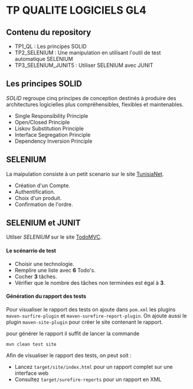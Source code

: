 # TP QUALITE LOGICIELS GL4

## Contenu du repository 

- TP1_QL : Les principes SOLID
- TP2_SELENIUM : Une manipulation en utilisant l'outil de test automatique SELENIUM
- TP3_SELENIUM_JUNIT5 : Utiliser SELENIUM avec JUNIT

## Les principes SOLID 
 
_SOLID_ regroupe cinq principes de conception destinés à produire des architectures logicielles plus compréhensibles, flexibles et maintenables.

- Single Responsibility Principle
- Open/Closed Principle
- Liskov Substitution Principle
- Interface Segregation Principle
- Dependency Inversion Principle


## SELENIUM 
 
La maipulation consiste à un petit scenario sur le site [TunisiaNet](https://www.tunisianet.com.tn/).

- Création d'un Compte.
- Authentification.
- Choix d'un produit.
- Confirmation de l'ordre.

## SELENIUM et JUNIT
 
Utilser _SELENIUM_ sur le site [TodoMVC](https://todomvc.com/).

#### Le scénarrio de test

- Choisir une technologie. 
- Remplire une liste avec **6** Todo's.
- Cocher **3** tâches.
- Vérifier que le nombre des tâches non terminées est égal à **3**.

#### Génération du rapport des tests

Pour visualiser le rapport des tests on ajoute dans `pom.xml` les plugins `maven-surfire-plugin` et `maven-surefire-report-plugin`.
On ajoute aussi le plugin `maven-site-plugin` pour créer le site contenant le rapport.

pour générer le rapport il suffit de lancer la commande
``` 
mvn clean test site
```

Afin de visualiser le rapport des tests, on peut soit : 
- Lancez `target/site/index.html` pour un rapport complet sur une interface web
- Consultez `target/surefire-reports` pour un rapport en XML
